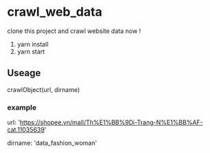 # crawl_web_data

clone this project and crawl website data now !

1. yarn install
2. yarn start

## Useage
crawlObject(url, dirname)

### example

url: 'https://shopee.vn/mall/Th%E1%BB%9Di-Trang-N%E1%BB%AF-cat.11035639'

dirname: 'data_fashion_woman'
   
